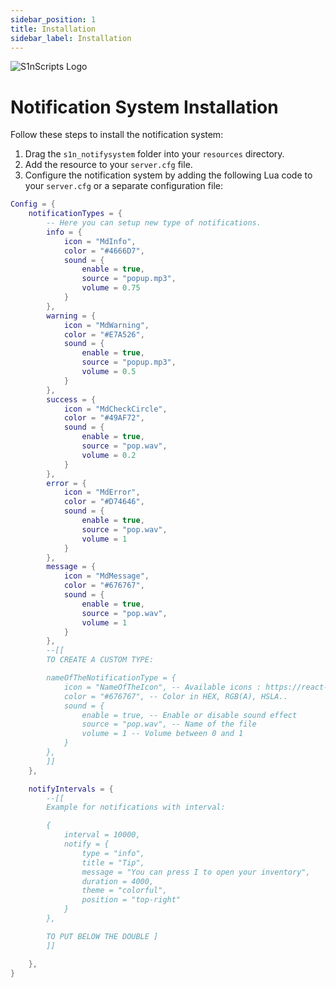 ```yaml
---
sidebar_position: 1
title: Installation
sidebar_label: Installation
---
```


![S1nScripts Logo](https://forum.cfx.re/uploads/default/original/4X/7/1/8/718c6f28a9b5ab0dc33bf79288bcb418e7684326.jpeg)

# Notification System Installation

Follow these steps to install the notification system:

1. Drag the `s1n_notifysystem` folder into your `resources` directory.
2. Add the resource to your `server.cfg` file.
3. Configure the notification system by adding the following Lua code to your `server.cfg` or a separate configuration file:

```lua
Config = {
    notificationTypes = {
        -- Here you can setup new type of notifications.
        info = {
            icon = "MdInfo",
            color = "#4666D7",
            sound = {
                enable = true,
                source = "popup.mp3",
                volume = 0.75
            }
        },
        warning = {
            icon = "MdWarning",
            color = "#E7A526",
            sound = {
                enable = true,
                source = "popup.mp3",
                volume = 0.5
            }
        },
        success = {
            icon = "MdCheckCircle",
            color = "#49AF72",
            sound = {
                enable = true,
                source = "pop.wav",
                volume = 0.2
            }
        },
        error = {
            icon = "MdError",
            color = "#D74646",
            sound = {
                enable = true,
                source = "pop.wav",
                volume = 1
            }
        },
        message = {
            icon = "MdMessage",
            color = "#676767",
            sound = {
                enable = true,
                source = "pop.wav",
                volume = 1
            }
        },
        --[[
        TO CREATE A CUSTOM TYPE:

        nameOfTheNotificationType = {
            icon = "NameOfTheIcon", -- Available icons : https://react-icons.github.io/react-icons/icons?name=md
            color = "#676767", -- Color in HEX, RGB(A), HSLA..
            sound = {
                enable = true, -- Enable or disable sound effect
                source = "pop.wav", -- Name of the file
                volume = 1 -- Volume between 0 and 1
            }
        },
        ]]
    },

    notifyIntervals = {
        --[[
        Example for notifications with interval:

        {
            interval = 10000,
            notify = {
                type = "info",
                title = "Tip",
                message = "You can press I to open your inventory",
                duration = 4000,
                theme = "colorful",
                position = "top-right"
            }
        },

        TO PUT BELOW THE DOUBLE ]
        ]]

    },
}
```